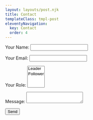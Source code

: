 ```yaml
---
layout: layouts/post.njk
title: Contact
templateClass: tmpl-post
eleventyNavigation:
  key: Contact
  order: 4
---
```


<div class="container">
    <form name="contact" method="POST" data-netlify="true">
        <p>
            <label>Your Name: <input type="text" name="name" /></label>   
        </p>
        <p>
            <label>Your Email: <input type="email" name="email" /></label>
        </p>
        <p>
            <label>Your Role: <select name="role[]" multiple>
            <option value="leader">Leader</option>
            <option value="follower">Follower</option>
            </select></label>
        </p>
        <p>
            <label>Message: <textarea name="message"></textarea></label>
        </p>
        <p>
            <button type="submit">Send</button>
        </p>
    </form>
</div>